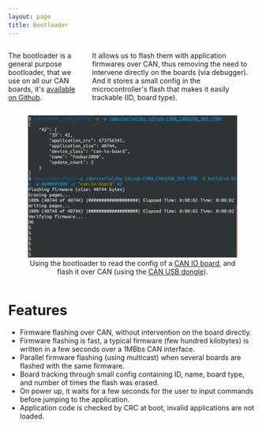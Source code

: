 ```yaml
---
layout: page
title: Bootloader
---
```


<div class="row">
<div class="large-6 columns">
    <p>
    The bootloader is a general purpose bootloader, that we use on all our CAN boards, it's <a href="https://github.com/cvra/can-bootloader">available on Github</a>.
    </p>
    <p>
    It allows us to flash them with application firmwares over CAN, thus removing the need to intervene directly on the boards (via debugger).
    And it stores a small config in the microcontroller's flash that makes it easily trackable (ID, board type).
    </p>
</div>
<div class="large-6 columns">
    <figure>
        <img src="/images/technologies/bootloader.png" alt="Bootloader">
        <figcaption>
            <center>
                Using the bootloader to read the config of a <a href="/technologies/io_board.html">CAN IO board</a>, and flash it over CAN (using the <a href="/technologies/can_dongle.html">CAN USB dongle</a>).
            </center>
        </figcaption>
    </figure>
</div>
</div>

# Features

 - Firmware flashing over CAN, without intervention on the board directly.
 - Firmware flashing is fast, a typical firmware (few hundred kilobytes) is written in a few seconds over a 1MBbs CAN interface.
 - Parallel firmware flashing (using multicast) when several boards are flashed with the same firmware.
 - Board tracking through small config containing ID, name, board type, and number of times the flash was erased.
 - On power up, it waits for a few seconds for the user to input commands before jumping to the application.
 - Application code is checked by CRC at boot, invalid applications are not loaded.
